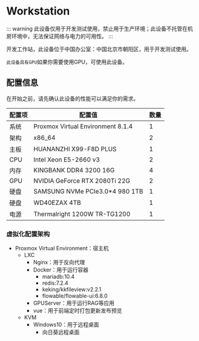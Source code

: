 # Workstation

::: warning
此设备仅用于开发测试使用，禁止用于生产环境；此设备不托管在机房环境中，无法保证网络与电力的可用性。
:::

开发工作站，此设备位于中国办公室：中国北京市朝阳区，用于开发测试使用。

`此设备具有GPU`如果你需要使用GPU，可使用此设备。

## 配置信息

在开始之前，请先确认此设备的性能可以满足你的需求。

| 配置项 | 配置值                            | 数量 |
| ------ | --------------------------------- | ---- |
| 系统   | Proxmox Virtual Environment 8.1.4 | 1    |
| 架构   | x86_64                            | 2    |
| 主板   | HUANANZHI X99-F8D PLUS            | 1    |
| CPU    | Intel Xeon E5-2660 v3             | 2    |
| 内存   | KINGBANK DDR4 3200 16G            | 4    |
| GPU    | NVIDIA GeForce RTX 2080Ti 22G     | 2    |
| 硬盘   | SAMSUNG NVMe PCIe3.0*4 980 1TB    | 1    |
| 硬盘   | WD40EZAX 4TB                      | 1    |
| 电源   | Thermalright 1200W TR-TG1200      | 1    |

### 虚拟化配置架构

- Proxmox Virtual Environment：宿主机
  - LXC
    - Nginx：用于反向代理
    - Docker：用于运行容器
      - mariadb:10.4
      - redis:7.2.4
      - keking/kkfileview:v2.2.1
      - flowable/flowable-ui:6.8.0
    - GPUServer：用于运行RAG等应用
    - vue：用于前端定时打包更新发布预览
  - KVM
    - Windows10：用于远程桌面
      - 向日葵远程桌面
